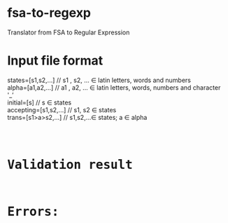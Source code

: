 # fsa-to-regexp
Translator from FSA to Regular Expression
# Input file format
states=[s1,s2,...]	   // s1 , s2, ... ∈ latin letters, words and numbers<br/>
alpha=[a1,a2,...]	   // a1 , a2, ... ∈ latin letters, words, numbers and character '_’<br/>
initial=[s]	           // s ∈ states<br/>
accepting=[s1,s2,...]	   // s1, s2 ∈ states<br/>
trans=[s1>a>s2,...]	   // s1,s2,...∈ states; a ∈ alpha<br/>
<pre/>
# Validation result
# Errors:
